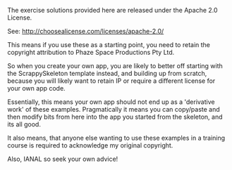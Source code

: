 The exercise solutions provided here are released under the Apache 2.0 License.

See: http://choosealicense.com/licenses/apache-2.0/

This means if you use these as a starting point, you need to retain the
copyright attribution to Phaze Space Productions Pty Ltd.

So when you create your own app, you are likely to better off starting with the
ScrappySkeleton template instead, and building up from scratch, because you will
likely want to retain IP or require a different license for your own app code.

Essentially, this means your own app should not end up as a 'derivative work'
of these examples. Pragmatically it means you can copy/paste and then modify bits
from here into the app you started from the skeleton, and its all good.

It also means, that anyone else wanting to use these examples in a training
course is required to acknowledge my original copyright.

Also, IANAL so seek your own advice!
